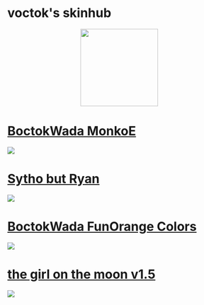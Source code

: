 # voctok's skinhub


<p align="center">
<a href="https://osu.ppy.sh/users/13881936">
   <img src="https://a.ppy.sh/13881936"  
       width="175"
       height="175"></a>
<br>

# [BoctokWada MonkoE](https://github.com/agutin727/Catamarca-skins/raw/main/players/voctok/BoctokWada%20(MonkoE).osk)
[![](https://osu.ppy.sh/ss/19223036/5d99)](https://github.com/agutin727/Catamarca-skins/raw/main/players/voctok/BoctokWada%20(MonkoE).osk)

# [Sytho but Ryan](https://github.com/agutin727/Catamarca-skins/raw/main/players/voctok/Sytho%20but%20Ryan.osk)
[![](https://osu.ppy.sh/ss/19223048/9aaa)](https://github.com/agutin727/Catamarca-skins/raw/main/players/voctok/Sytho%20but%20Ryan.osk)

# [BoctokWada FunOrange Colors](https://github.com/agutin727/Catamarca-skins/raw/main/players/voctok/BoctokWada%20(FunOrange%20Colors).osk)
[![](https://osu.ppy.sh/ss/19223053/823d)](https://github.com/agutin727/Catamarca-skins/raw/main/players/voctok/BoctokWada%20(FunOrange%20Colors).osk)

# [the girl on the moon v1.5](https://github.com/agutin727/Catamarca-skins/raw/main/players/voctok/the%20girl%20on%20the%20moon%20v1.5.osk)
[![](https://osu.ppy.sh/ss/19223055/2d20)](https://github.com/agutin727/Catamarca-skins/raw/main/players/voctok/the%20girl%20on%20the%20moon%20v1.5.osk)
